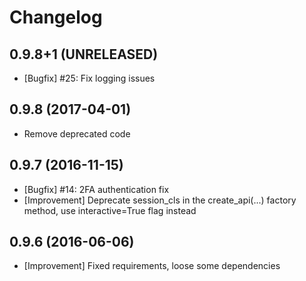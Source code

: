 Changelog
=========

0.9.8+1 (UNRELEASED)
--------------------
* [Bugfix] #25: Fix logging issues

0.9.8 (2017-04-01)
------------------
* Remove deprecated code

0.9.7 (2016-11-15)
------------------
* [Bugfix] #14: 2FA authentication fix
* [Improvement] Deprecate session_cls in the create_api(...) factory method, use interactive=True flag instead

0.9.6 (2016-06-06)
------------------
* [Improvement] Fixed requirements, loose some dependencies


